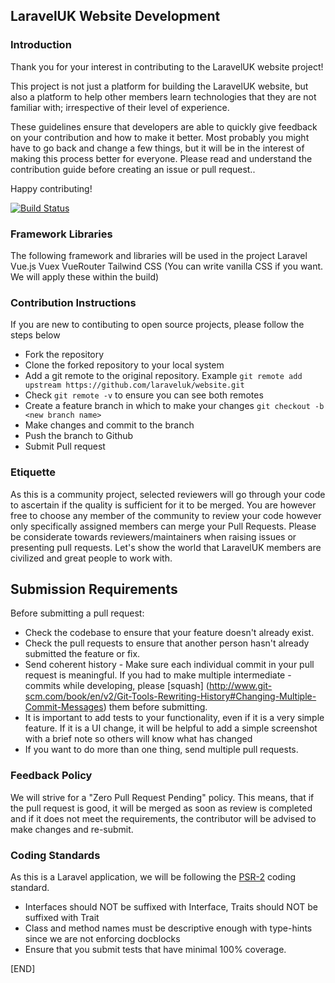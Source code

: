 ## LaravelUK Website Development

### Introduction

Thank you for your interest in contributing to the LaravelUK website project!  

This project is not just a platform for building the LaravelUK website, but also a platform to help other members learn technologies that they are not familiar with; irrespective of their level of experience.

These guidelines ensure that developers are able to quickly give feedback on your contribution and how to make it better. Most probably you might have to go back and change a few things, but it will be in the interest of making this process better for everyone. Please read and understand the contribution guide before creating an issue or pull request..

Happy contributing!

[![Build Status](https://travis-ci.org/laraveluk/website.svg?branch=master)](https://travis-ci.org/laraveluk/website)

### Framework Libraries ###
The following framework and libraries will be used in the project
Laravel
Vue.js
Vuex
VueRouter
Tailwind CSS (You can write vanilla CSS if you want. We will apply these within the build)

### Contribution Instructions
If you are new to contibuting to open source projects, please follow the steps below
- Fork the repository
- Clone the forked repository to your local system
- Add a git remote to the original repository. Example `git remote add upstream https://github.com/laraveluk/website.git`
- Check `git remote -v` to ensure you can see both remotes
- Create a feature branch in which to make your changes `git checkout -b <new branch name>`
- Make changes and commit to the branch
- Push the branch to Github
- Submit Pull request

### Etiquette
As this is a community project, selected reviewers will go through your code to ascertain if the quality is sufficient for it to be merged. You are however free to choose any member of the community to review your code however only specifically assigned members can merge your Pull Requests. Please be considerate towards reviewers/maintainers when raising issues or presenting pull requests. Let's show the world that LaravelUK members are civilized and great people to work with.

## Submission Requirements
Before submitting a pull request:
- Check the codebase to ensure that your feature doesn't already exist.
- Check the pull requests to ensure that another person hasn't already submitted the feature or fix.
- Send coherent history - Make sure each individual commit in your pull request is meaningful. If you had to make multiple intermediate - commits while developing, please [squash] (http://www.git-scm.com/book/en/v2/Git-Tools-Rewriting-History#Changing-Multiple-Commit-Messages) them before submitting.
- It is important to add tests to your functionality, even if it is a very simple feature. If it is a UI change, it will be helpful to add a simple screenshot with a brief note so others will know what has changed
- If you want to do more than one thing, send multiple pull requests.

### Feedback Policy

We will strive for a "Zero Pull Request Pending" policy. This means, that if the pull request is good, it will be merged as soon as review is completed and if it does not meet the requirements, the contributor will be advised to make changes and re-submit.


### Coding Standards
As this is a Laravel application, we will be following the [PSR-2](https://github.com/php-fig/fig-standards/blob/master/accepted/PSR-2-coding-style-guide.md) coding standard.
 - Interfaces should NOT be suffixed with Interface, Traits should NOT be suffixed with Trait
 - Class and method names must be descriptive enough with type-hints since we are not enforcing docblocks
 - Ensure that you submit tests that have minimal 100% coverage.
 
[END]

